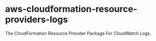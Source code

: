 # aws-cloudformation-resource-providers-logs
The CloudFormation Resource Provider Package For CloudWatch Logs.
